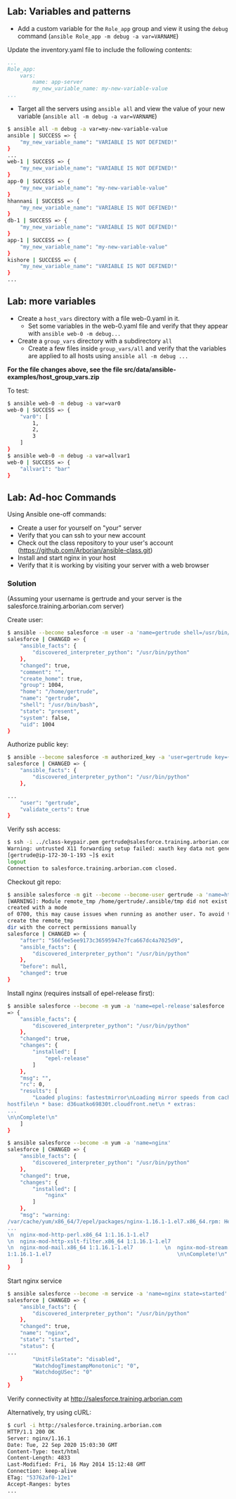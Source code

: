 ## Lab: Variables and patterns

- Add a custom variable for the `Role_app` group and view it using the `debug`
  command (`ansible Role_app -m debug -a var=VARNAME`)

Update the inventory.yaml file to include the following contents:

```yaml
...
Role_app:
    vars:
        name: app-server
        my_new_variable_name: my-new-variable-value
...
```

- Target all the servers using `ansible all` and view the value of your new variable (`ansible all -m debug -a var=VARNAME`)

```bash
$ ansible all -m debug -a var=my-new-variable-value
ansible | SUCCESS => {
    "my_new_variable_name": "VARIABLE IS NOT DEFINED!"
}
...
web-1 | SUCCESS => {
    "my_new_variable_name": "VARIABLE IS NOT DEFINED!"
}
app-0 | SUCCESS => {
    "my_new_variable_name": "my-new-variable-value"
}
hhannani | SUCCESS => {
    "my_new_variable_name": "VARIABLE IS NOT DEFINED!"
}
db-1 | SUCCESS => {
    "my_new_variable_name": "VARIABLE IS NOT DEFINED!"
}
app-1 | SUCCESS => {
    "my_new_variable_name": "my-new-variable-value"
}
kishore | SUCCESS => {
    "my_new_variable_name": "VARIABLE IS NOT DEFINED!"
}
...
```

## Lab: more variables

- Create a `host_vars` directory with a file web-0.yaml in it.
  - Set some variables in the web-0.yaml file and verify that they appear
    with `ansible web-0 -m debug...`
- Create a `group_vars` directory with a subdirectory `all`
  - Create a few files inside `group_vars/all` and verify that the variables
    are applied
    to all hosts using `ansible all -m debug ...`

**For the file changes above, see the file
src/data/ansible-examples/host_group_vars.zip**

To test:

```bash
$ ansible web-0 -m debug -a var=var0
web-0 | SUCCESS => {
    "var0": [
        1,
        2,
        3
    ]
}
$ ansible web-0 -m debug -a var=allvar1
web-0 | SUCCESS => {
    "allvar1": "bar"
}
```

## Lab: Ad-hoc Commands

Using Ansible one-off commands:

- Create a user for yourself on "your" server
- Verify that you can ssh to your new account
- Check out the class repository to your user's account (https://github.com/Arborian/ansible-class.git)
- Install and start nginx in your host
- Verify that it is working by visiting your server with a web browser

### Solution

(Assuming your username is gertrude and your server is the
salesforce.training.arborian.com server)

Create user:

```bash
$ ansible --become salesforce -m user -a 'name=gertrude shell=/usr/bin/bash'
salesforce | CHANGED => {
    "ansible_facts": {
        "discovered_interpreter_python": "/usr/bin/python"
    },
    "changed": true,
    "comment": "",
    "create_home": true,
    "group": 1004,
    "home": "/home/gertrude",
    "name": "gertrude",
    "shell": "/usr/bin/bash",
    "state": "present",
    "system": false,
    "uid": 1004
}
```

Authorize public key:

```bash
$ ansible --become salesforce -m authorized_key -a 'user=gertrude key={{lookup("file", "../class-keypair-public")}}'
salesforce | CHANGED => {
    "ansible_facts": {
        "discovered_interpreter_python": "/usr/bin/python"
    },

...
    "user": "gertrude",
    "validate_certs": true
}
```

Verify ssh access:

```bash
$ ssh -i ../class-keypair.pem gertrude@salesforce.training.arborian.com
Warning: untrusted X11 forwarding setup failed: xauth key data not generated
[gertrude@ip-172-30-1-193 ~]$ exit
logout
Connection to salesforce.training.arborian.com closed.

```

Checkout git repo:

```bash
$ ansible salesforce -m git --become --become-user gertrude -a 'name=https://github.com/Arborian/ansible-class.git dest=~/ansible-class'
[WARNING]: Module remote_tmp /home/gertrude/.ansible/tmp did not exist and was
created with a mode
of 0700, this may cause issues when running as another user. To avoid this,
create the remote_tmp
dir with the correct permissions manually
salesforce | CHANGED => {
    "after": "566fee5ee9173c36595947e7fca667dc4a7025d9",
    "ansible_facts": {
        "discovered_interpreter_python": "/usr/bin/python"
    },
    "before": null,
    "changed": true
}

```

Install nginx (requires instsall of epel-release first):

```bash
$ ansible salesforce --become -m yum -a 'name=epel-release'salesforce | CHANGED
=> {
    "ansible_facts": {
        "discovered_interpreter_python": "/usr/bin/python"
    },
    "changed": true,
    "changes": {
        "installed": [
            "epel-release"
        ]
    },
    "msg": "",
    "rc": 0,
    "results": [
        "Loaded plugins: fastestmirror\nLoading mirror speeds from cached
hostfile\n * base: d36uatko69830t.cloudfront.net\n * extras:
...
\n\nComplete!\n"
    ]
}
```

```bash
$ ansible salesforce --become -m yum -a 'name=nginx'
salesforce | CHANGED => {
    "ansible_facts": {
        "discovered_interpreter_python": "/usr/bin/python"
    },
    "changed": true,
    "changes": {
        "installed": [
            "nginx"
        ]
    },
    "msg": "warning:
/var/cache/yum/x86_64/7/epel/packages/nginx-1.16.1-1.el7.x86_64.rpm: Header V3
...
\n  nginx-mod-http-perl.x86_64 1:1.16.1-1.el7
\n  nginx-mod-http-xslt-filter.x86_64 1:1.16.1-1.el7
\n  nginx-mod-mail.x86_64 1:1.16.1-1.el7          \n  nginx-mod-stream.x86_64
1:1.16.1-1.el7                                        \n\nComplete!\n"
    ]
}
```

Start nginx service

```bash
$ ansible salesforce --become -m service -a 'name=nginx state=started'
salesforce | CHANGED => {
    "ansible_facts": {
        "discovered_interpreter_python": "/usr/bin/python"
    },
    "changed": true,
    "name": "nginx",
    "state": "started",
    "status": {
...
        "UnitFileState": "disabled",
        "WatchdogTimestampMonotonic": "0",
        "WatchdogUSec": "0"
    }
}
```

Verify connectivity at http://salesforce.training.arborian.com 

Alternatively, try using cURL:

```bash
$ curl -i http://salesforce.training.arborian.com
HTTP/1.1 200 OK
Server: nginx/1.16.1
Date: Tue, 22 Sep 2020 15:03:30 GMT
Content-Type: text/html
Content-Length: 4833
Last-Modified: Fri, 16 May 2014 15:12:48 GMT
Connection: keep-alive
ETag: "53762af0-12e1"
Accept-Ranges: bytes
...
```

